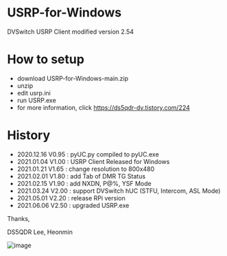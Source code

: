 # USRP-for-Windows
DVSwitch USRP Client modified version 2.54

# How to setup
- download USRP-for-Windows-main.zip
- unzip
- edit usrp.ini
- run USRP.exe
- for more information, click https://ds5qdr-dv.tistory.com/224


# History
- 2020.12.16 V0.95 : pyUC.py compiled to pyUC.exe
- 2021.01.04 V1.00 : USRP Client Released for Windows
- 2021.01.21 V1.65 : change resolution to 800x480
- 2021.02.01 V1.80 : add Tab of DMR TG Status
- 2021.02.15 V1.90 : add NXDN, P@%, YSF Mode 
- 2021.03.24 V2.00 : support DVSwitch hUC (STFU, Intercom, ASL Mode) 
- 2021.05.01 V2.20 : release RPi version
- 2021.06.06 V2.50 : upgraded USRP.exe 

Thanks,

DS5QDR Lee, Heonmin

![image](https://user-images.githubusercontent.com/64110724/123551693-d4891600-d7ad-11eb-9281-7e25821790ea.png)
